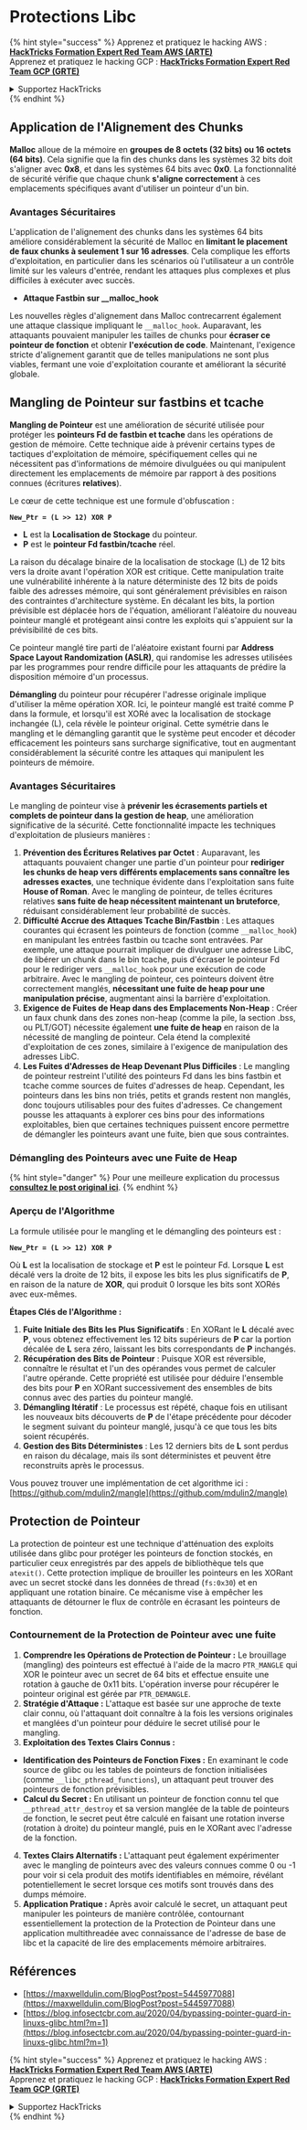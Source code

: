 # Protections Libc

{% hint style="success" %}
Apprenez et pratiquez le hacking AWS :<img src="/.gitbook/assets/arte.png" alt="" data-size="line">[**HackTricks Formation Expert Red Team AWS (ARTE)**](https://training.hacktricks.xyz/courses/arte)<img src="/.gitbook/assets/arte.png" alt="" data-size="line">\
Apprenez et pratiquez le hacking GCP : <img src="/.gitbook/assets/grte.png" alt="" data-size="line">[**HackTricks Formation Expert Red Team GCP (GRTE)**<img src="/.gitbook/assets/grte.png" alt="" data-size="line">](https://training.hacktricks.xyz/courses/grte)

<details>

<summary>Supportez HackTricks</summary>

* Consultez les [**plans d'abonnement**](https://github.com/sponsors/carlospolop) !
* **Rejoignez le** 💬 [**groupe Discord**](https://discord.gg/hRep4RUj7f) ou le [**groupe telegram**](https://t.me/peass) ou **suivez-nous sur** **Twitter** 🐦 [**@hacktricks\_live**](https://twitter.com/hacktricks\_live)**.**
* **Partagez des astuces de hacking en soumettant des PR au** [**HackTricks**](https://github.com/carlospolop/hacktricks) et [**HackTricks Cloud**](https://github.com/carlospolop/hacktricks-cloud) dépôts github.

</details>
{% endhint %}

## Application de l'Alignement des Chunks

**Malloc** alloue de la mémoire en **groupes de 8 octets (32 bits) ou 16 octets (64 bits)**. Cela signifie que la fin des chunks dans les systèmes 32 bits doit s'aligner avec **0x8**, et dans les systèmes 64 bits avec **0x0**. La fonctionnalité de sécurité vérifie que chaque chunk **s'aligne correctement** à ces emplacements spécifiques avant d'utiliser un pointeur d'un bin.

### Avantages Sécuritaires

L'application de l'alignement des chunks dans les systèmes 64 bits améliore considérablement la sécurité de Malloc en **limitant le placement de faux chunks à seulement 1 sur 16 adresses**. Cela complique les efforts d'exploitation, en particulier dans les scénarios où l'utilisateur a un contrôle limité sur les valeurs d'entrée, rendant les attaques plus complexes et plus difficiles à exécuter avec succès.

* **Attaque Fastbin sur \_\_malloc\_hook**

Les nouvelles règles d'alignement dans Malloc contrecarrent également une attaque classique impliquant le `__malloc_hook`. Auparavant, les attaquants pouvaient manipuler les tailles de chunks pour **écraser ce pointeur de fonction** et obtenir **l'exécution de code**. Maintenant, l'exigence stricte d'alignement garantit que de telles manipulations ne sont plus viables, fermant une voie d'exploitation courante et améliorant la sécurité globale.

## Mangling de Pointeur sur fastbins et tcache

**Mangling de Pointeur** est une amélioration de sécurité utilisée pour protéger les **pointeurs Fd de fastbin et tcache** dans les opérations de gestion de mémoire. Cette technique aide à prévenir certains types de tactiques d'exploitation de mémoire, spécifiquement celles qui ne nécessitent pas d'informations de mémoire divulguées ou qui manipulent directement les emplacements de mémoire par rapport à des positions connues (écritures **relatives**).

Le cœur de cette technique est une formule d'obfuscation :

**`New_Ptr = (L >> 12) XOR P`**

* **L** est la **Localisation de Stockage** du pointeur.
* **P** est le **pointeur Fd fastbin/tcache** réel.

La raison du décalage binaire de la localisation de stockage (L) de 12 bits vers la droite avant l'opération XOR est critique. Cette manipulation traite une vulnérabilité inhérente à la nature déterministe des 12 bits de poids faible des adresses mémoire, qui sont généralement prévisibles en raison des contraintes d'architecture système. En décalant les bits, la portion prévisible est déplacée hors de l'équation, améliorant l'aléatoire du nouveau pointeur manglé et protégeant ainsi contre les exploits qui s'appuient sur la prévisibilité de ces bits.

Ce pointeur manglé tire parti de l'aléatoire existant fourni par **Address Space Layout Randomization (ASLR)**, qui randomise les adresses utilisées par les programmes pour rendre difficile pour les attaquants de prédire la disposition mémoire d'un processus.

**Démangling** du pointeur pour récupérer l'adresse originale implique d'utiliser la même opération XOR. Ici, le pointeur manglé est traité comme P dans la formule, et lorsqu'il est XORé avec la localisation de stockage inchangée (L), cela révèle le pointeur original. Cette symétrie dans le mangling et le démangling garantit que le système peut encoder et décoder efficacement les pointeurs sans surcharge significative, tout en augmentant considérablement la sécurité contre les attaques qui manipulent les pointeurs de mémoire.

### Avantages Sécuritaires

Le mangling de pointeur vise à **prévenir les écrasements partiels et complets de pointeur dans la gestion de heap**, une amélioration significative de la sécurité. Cette fonctionnalité impacte les techniques d'exploitation de plusieurs manières :

1. **Prévention des Écritures Relatives par Octet** : Auparavant, les attaquants pouvaient changer une partie d'un pointeur pour **rediriger les chunks de heap vers différents emplacements sans connaître les adresses exactes**, une technique évidente dans l'exploitation sans fuite **House of Roman**. Avec le mangling de pointeur, de telles écritures relatives **sans fuite de heap nécessitent maintenant un bruteforce**, réduisant considérablement leur probabilité de succès.
2. **Difficulté Accrue des Attaques Tcache Bin/Fastbin** : Les attaques courantes qui écrasent les pointeurs de fonction (comme `__malloc_hook`) en manipulant les entrées fastbin ou tcache sont entravées. Par exemple, une attaque pourrait impliquer de divulguer une adresse LibC, de libérer un chunk dans le bin tcache, puis d'écraser le pointeur Fd pour le rediriger vers `__malloc_hook` pour une exécution de code arbitraire. Avec le mangling de pointeur, ces pointeurs doivent être correctement manglés, **nécessitant une fuite de heap pour une manipulation précise**, augmentant ainsi la barrière d'exploitation.
3. **Exigence de Fuites de Heap dans des Emplacements Non-Heap** : Créer un faux chunk dans des zones non-heap (comme la pile, la section .bss, ou PLT/GOT) nécessite également **une fuite de heap** en raison de la nécessité de mangling de pointeur. Cela étend la complexité d'exploitation de ces zones, similaire à l'exigence de manipulation des adresses LibC.
4. **Les Fuites d'Adresses de Heap Devenant Plus Difficiles** : Le mangling de pointeur restreint l'utilité des pointeurs Fd dans les bins fastbin et tcache comme sources de fuites d'adresses de heap. Cependant, les pointeurs dans les bins non triés, petits et grands restent non manglés, donc toujours utilisables pour des fuites d'adresses. Ce changement pousse les attaquants à explorer ces bins pour des informations exploitables, bien que certaines techniques puissent encore permettre de démangler les pointeurs avant une fuite, bien que sous contraintes.

### **Démangling des Pointeurs avec une Fuite de Heap**

{% hint style="danger" %}
Pour une meilleure explication du processus [**consultez le post original ici**](https://maxwelldulin.com/BlogPost?post=5445977088).
{% endhint %}

### Aperçu de l'Algorithme

La formule utilisée pour le mangling et le démangling des pointeurs est :&#x20;

**`New_Ptr = (L >> 12) XOR P`**

Où **L** est la localisation de stockage et **P** est le pointeur Fd. Lorsque **L** est décalé vers la droite de 12 bits, il expose les bits les plus significatifs de **P**, en raison de la nature de **XOR**, qui produit 0 lorsque les bits sont XORés avec eux-mêmes.

**Étapes Clés de l'Algorithme :**

1. **Fuite Initiale des Bits les Plus Significatifs** : En XORant le **L** décalé avec **P**, vous obtenez effectivement les 12 bits supérieurs de **P** car la portion décalée de **L** sera zéro, laissant les bits correspondants de **P** inchangés.
2. **Récupération des Bits de Pointeur** : Puisque XOR est réversible, connaître le résultat et l'un des opérandes vous permet de calculer l'autre opérande. Cette propriété est utilisée pour déduire l'ensemble des bits pour **P** en XORant successivement des ensembles de bits connus avec des parties du pointeur manglé.
3. **Démangling Itératif** : Le processus est répété, chaque fois en utilisant les nouveaux bits découverts de **P** de l'étape précédente pour décoder le segment suivant du pointeur manglé, jusqu'à ce que tous les bits soient récupérés.
4. **Gestion des Bits Déterministes** : Les 12 derniers bits de **L** sont perdus en raison du décalage, mais ils sont déterministes et peuvent être reconstruits après le processus.

Vous pouvez trouver une implémentation de cet algorithme ici : [https://github.com/mdulin2/mangle](https://github.com/mdulin2/mangle)

## Protection de Pointeur

La protection de pointeur est une technique d'atténuation des exploits utilisée dans glibc pour protéger les pointeurs de fonction stockés, en particulier ceux enregistrés par des appels de bibliothèque tels que `atexit()`. Cette protection implique de brouiller les pointeurs en les XORant avec un secret stocké dans les données de thread (`fs:0x30`) et en appliquant une rotation binaire. Ce mécanisme vise à empêcher les attaquants de détourner le flux de contrôle en écrasant les pointeurs de fonction.

### **Contournement de la Protection de Pointeur avec une fuite**

1. **Comprendre les Opérations de Protection de Pointeur :** Le brouillage (mangling) des pointeurs est effectué à l'aide de la macro `PTR_MANGLE` qui XOR le pointeur avec un secret de 64 bits et effectue ensuite une rotation à gauche de 0x11 bits. L'opération inverse pour récupérer le pointeur original est gérée par `PTR_DEMANGLE`.
2. **Stratégie d'Attaque :** L'attaque est basée sur une approche de texte clair connu, où l'attaquant doit connaître à la fois les versions originales et manglées d'un pointeur pour déduire le secret utilisé pour le mangling.
3. **Exploitation des Textes Clairs Connus :**
* **Identification des Pointeurs de Fonction Fixes :** En examinant le code source de glibc ou les tables de pointeurs de fonction initialisées (comme `__libc_pthread_functions`), un attaquant peut trouver des pointeurs de fonction prévisibles.
* **Calcul du Secret :** En utilisant un pointeur de fonction connu tel que `__pthread_attr_destroy` et sa version manglée de la table de pointeurs de fonction, le secret peut être calculé en faisant une rotation inverse (rotation à droite) du pointeur manglé, puis en le XORant avec l'adresse de la fonction.
4. **Textes Clairs Alternatifs :** L'attaquant peut également expérimenter avec le mangling de pointeurs avec des valeurs connues comme 0 ou -1 pour voir si cela produit des motifs identifiables en mémoire, révélant potentiellement le secret lorsque ces motifs sont trouvés dans des dumps mémoire.
5. **Application Pratique :** Après avoir calculé le secret, un attaquant peut manipuler les pointeurs de manière contrôlée, contournant essentiellement la protection de la Protection de Pointeur dans une application multithreadée avec connaissance de l'adresse de base de libc et la capacité de lire des emplacements mémoire arbitraires.

## Références

* [https://maxwelldulin.com/BlogPost?post=5445977088](https://maxwelldulin.com/BlogPost?post=5445977088)
* [https://blog.infosectcbr.com.au/2020/04/bypassing-pointer-guard-in-linuxs-glibc.html?m=1](https://blog.infosectcbr.com.au/2020/04/bypassing-pointer-guard-in-linuxs-glibc.html?m=1)

{% hint style="success" %}
Apprenez et pratiquez le hacking AWS :<img src="/.gitbook/assets/arte.png" alt="" data-size="line">[**HackTricks Formation Expert Red Team AWS (ARTE)**](https://training.hacktricks.xyz/courses/arte)<img src="/.gitbook/assets/arte.png" alt="" data-size="line">\
Apprenez et pratiquez le hacking GCP : <img src="/.gitbook/assets/grte.png" alt="" data-size="line">[**HackTricks Formation Expert Red Team GCP (GRTE)**<img src="/.gitbook/assets/grte.png" alt="" data-size="line">](https://training.hacktricks.xyz/courses/grte)

<details>

<summary>Supportez HackTricks</summary>

* Consultez les [**plans d'abonnement**](https://github.com/sponsors/carlospolop) !
* **Rejoignez le** 💬 [**groupe Discord**](https://discord.gg/hRep4RUj7f) ou le [**groupe telegram**](https://t.me/peass) ou **suivez-nous sur** **Twitter** 🐦 [**@hacktricks\_live**](https://twitter.com/hacktricks\_live)**.**
* **Partagez des astuces de hacking en soumettant des PR au** [**HackTricks**](https://github.com/carlospolop/hacktricks) et [**HackTricks Cloud**](https://github.com/carlospolop/hacktricks-cloud) dépôts github.

</details>
{% endhint %}
